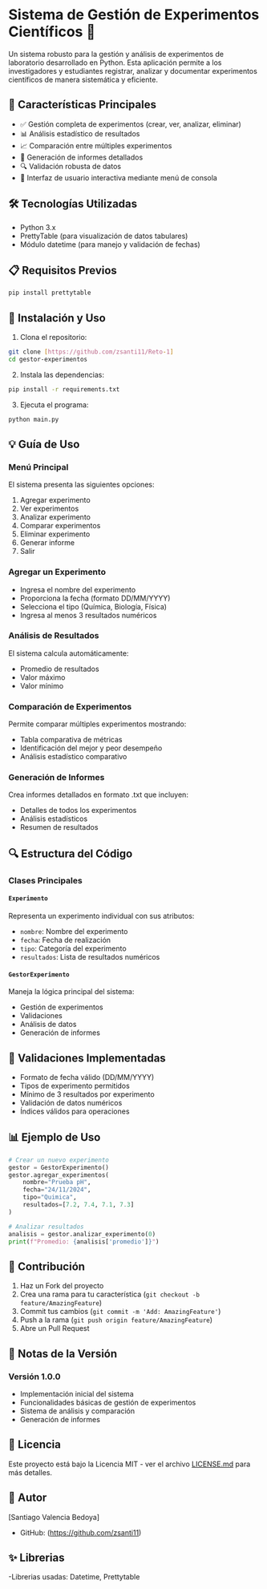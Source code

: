 # Sistema de Gestión de Experimentos Científicos 🧪

Un sistema robusto para la gestión y análisis de experimentos de laboratorio desarrollado en Python. Esta aplicación permite a los investigadores y estudiantes registrar, analizar y documentar experimentos científicos de manera sistemática y eficiente.

## 🌟 Características Principales

- ✅ Gestión completa de experimentos (crear, ver, analizar, eliminar)
- 📊 Análisis estadístico de resultados
- 📈 Comparación entre múltiples experimentos
- 📝 Generación de informes detallados
- 🔍 Validación robusta de datos
- 🎯 Interfaz de usuario interactiva mediante menú de consola

## 🛠️ Tecnologías Utilizadas

- Python 3.x
- PrettyTable (para visualización de datos tabulares)
- Módulo datetime (para manejo y validación de fechas)

## 📋 Requisitos Previos

```bash
pip install prettytable
```

## 🚀 Instalación y Uso

1. Clona el repositorio:
```bash
git clone [https://github.com/zsanti11/Reto-1]
cd gestor-experimentos
```

2. Instala las dependencias:
```bash
pip install -r requirements.txt
```

3. Ejecuta el programa:
```bash
python main.py
```

## 💡 Guía de Uso

### Menú Principal
El sistema presenta las siguientes opciones:
1. Agregar experimento
2. Ver experimentos
3. Analizar experimento
4. Comparar experimentos
5. Eliminar experimento
6. Generar informe
7. Salir

### Agregar un Experimento
- Ingresa el nombre del experimento
- Proporciona la fecha (formato DD/MM/YYYY)
- Selecciona el tipo (Química, Biología, Física)
- Ingresa al menos 3 resultados numéricos

### Análisis de Resultados
El sistema calcula automáticamente:
- Promedio de resultados
- Valor máximo
- Valor mínimo

### Comparación de Experimentos
Permite comparar múltiples experimentos mostrando:
- Tabla comparativa de métricas
- Identificación del mejor y peor desempeño
- Análisis estadístico comparativo

### Generación de Informes
Crea informes detallados en formato .txt que incluyen:
- Detalles de todos los experimentos
- Análisis estadísticos
- Resumen de resultados

## 🔍 Estructura del Código

### Clases Principales

#### `Experimento`
Representa un experimento individual con sus atributos:
- `nombre`: Nombre del experimento
- `fecha`: Fecha de realización
- `tipo`: Categoría del experimento
- `resultados`: Lista de resultados numéricos

#### `GestorExperimento`
Maneja la lógica principal del sistema:
- Gestión de experimentos
- Validaciones
- Análisis de datos
- Generación de informes

## 🔐 Validaciones Implementadas

- Formato de fecha válido (DD/MM/YYYY)
- Tipos de experimento permitidos
- Mínimo de 3 resultados por experimento
- Validación de datos numéricos
- Índices válidos para operaciones

## 📊 Ejemplo de Uso

```python
# Crear un nuevo experimento
gestor = GestorExperimento()
gestor.agregar_experimentos(
    nombre="Prueba pH",
    fecha="24/11/2024",
    tipo="Quimica",
    resultados=[7.2, 7.4, 7.1, 7.3]
)

# Analizar resultados
analisis = gestor.analizar_experimento(0)
print(f"Promedio: {analisis['promedio']}")
```

## 🤝 Contribución

1. Haz un Fork del proyecto
2. Crea una rama para tu característica (`git checkout -b feature/AmazingFeature`)
3. Commit tus cambios (`git commit -m 'Add: AmazingFeature'`)
4. Push a la rama (`git push origin feature/AmazingFeature`)
5. Abre un Pull Request

## 📝 Notas de la Versión

### Versión 1.0.0
- Implementación inicial del sistema
- Funcionalidades básicas de gestión de experimentos
- Sistema de análisis y comparación
- Generación de informes

## 📄 Licencia

Este proyecto está bajo la Licencia MIT - ver el archivo [LICENSE.md](LICENSE.md) para más detalles.

## 👤 Autor

[Santiago Valencia Bedoya]
- GitHub: (https://github.com/zsanti11)


## ✨ Librerias

-Librerias usadas: Datetime, Prettytable
